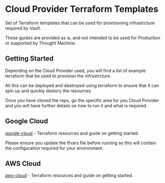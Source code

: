 # Cloud Provider Terraform Templates

Set of Terraform templates that can be used for provisioning infrastrcture required by Vault.

These guides are provided as is, and not intended to be used for Production or supported by Thought Machine.

## Getting Started

Depending on the Cloud Provider used, you will find a list of example terraform that be used to provision the infrastrcture.

All this can be deployed and destroyed using terraform to ensure that it can spin up and quickly destory the resources.

Once you have cloned the repo, go the specific area for you Cloud Provider and you will have further details on how to run it and what is required.

## Google Cloud

[google-cloud](/google-cloud/) - Terraform resources and guide on getting started.

Please ensure you update the tfvars file before running as this will contain the configuration required for your environment.

## AWS Cloud

[aws-cloud](/aws-cloud/) - Terraform resources and guide on getting started.
